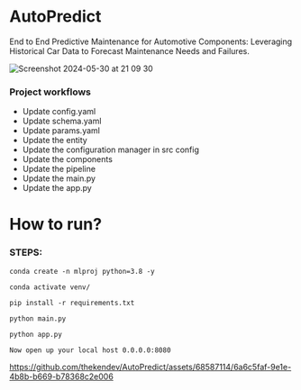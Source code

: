 # AutoPredict
End to End Predictive Maintenance for Automotive Components: Leveraging Historical Car Data to Forecast Maintenance Needs and Failures.


  
![Screenshot 2024-05-30 at 21 09 30](https://github.com/thekendev/AutoPredict/assets/68587114/7ac6910d-512f-4eb8-808d-da898647ad29)




### Project workflows

- Update config.yaml
- Update schema.yaml
- Update params.yaml
- Update the entity
- Update the configuration manager in src config
- Update the components
- Update the pipeline
- Update the main.py
- Update the app.py


# How to run?

### STEPS:

``` conda create -n mlproj python=3.8 -y ```


``` conda activate venv/ ```


``` pip install -r requirements.txt ```

``` python main.py ```

``` python app.py ```


``` Now open up your local host 0.0.0.0:8080 ```

https://github.com/thekendev/AutoPredict/assets/68587114/6a6c5faf-9e1e-4b8b-b669-b78368c2e006


